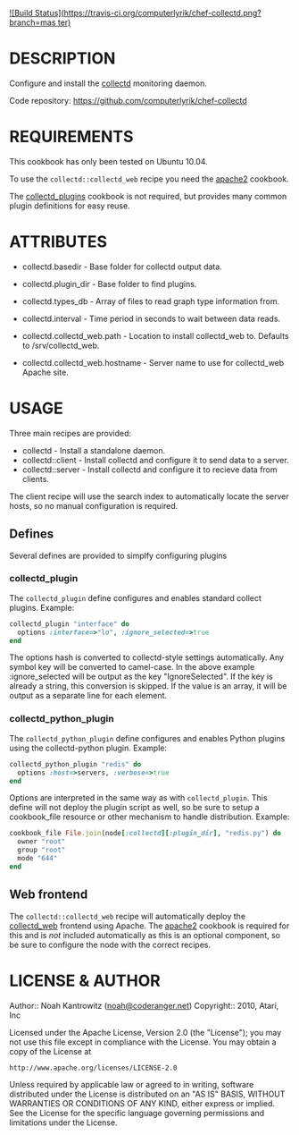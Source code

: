[![Build Status](https://travis-ci.org/computerlyrik/chef-collectd.png?branch=mas
ter)](https://travis-ci.org/computerlyrik/chef-collectd)

# DESCRIPTION #

Configure and install the [collectd](http://collectd.org/) monitoring daemon.

Code repository: https://github.com/computerlyrik/chef-collectd

# REQUIREMENTS #

This cookbook has only been tested on Ubuntu 10.04.

To use the `collectd::collectd_web` recipe you need the [apache2](https://github.com/opscode/cookbooks/tree/master/apache2) cookbook.

The [collectd_plugins](#) cookbook is not required, but provides many common plugin definitions for easy reuse.

# ATTRIBUTES #

* collectd.basedir - Base folder for collectd output data.
* collectd.plugin_dir - Base folder to find plugins.
* collectd.types_db - Array of files to read graph type information from.
* collectd.interval - Time period in seconds to wait between data reads.

* collectd.collectd_web.path - Location to install collectd_web to. Defaults to /srv/collectd_web.
* collectd.collectd_web.hostname - Server name to use for collectd_web Apache site.

# USAGE #

Three main recipes are provided:

* collectd - Install a standalone daemon.
* collectd::client - Install collectd and configure it to send data to a server.
* collectd::server - Install collectd and configure it to recieve data from clients.

The client recipe will use the search index to automatically locate the server hosts, so no manual configuration is required.

## Defines ##

Several defines are provided to simplfy configuring plugins

### collectd_plugin ###

The `collectd_plugin` define configures and enables standard collect plugins. Example:

```ruby
collectd_plugin "interface" do
  options :interface=>"lo", :ignore_selected=>true
end
```

The options hash is converted to collectd-style settings automatically. Any symbol key will be converted to camel-case. In the above example :ignore_selected will be output as the
key "IgnoreSelected". If the key is already a string, this conversion is skipped. If the value is an array, it will be output as a separate line for each element.

### collectd_python_plugin ###

The `collectd_python_plugin` define configures and enables Python plugins using the collectd-python plugin. Example:

```ruby
collectd_python_plugin "redis" do
  options :host=>servers, :verbose=>true
end
```

Options are interpreted in the same way as with `collectd_plugin`. This define will not deploy the plugin script as well, so be sure to setup a cookbook_file resource
or other mechanism to handle distribution. Example:

```ruby
cookbook_file File.join(node[:collectd][:plugin_dir], "redis.py") do
  owner "root"
  group "root"
  mode "644"
end
```

## Web frontend ##

The `collectd::collectd_web` recipe will automatically deploy the [collectd_web](https://github.com/httpdss/collectd-web) frontend using Apache. The 
[apache2](https://github.com/opscode/cookbooks/tree/master/apache2) cookbook is required for this and is *not* included automatically as this is an optional
component, so be sure to configure the node with the correct recipes.

# LICENSE & AUTHOR #

Author:: Noah Kantrowitz (<noah@coderanger.net>)
Copyright:: 2010, Atari, Inc

Licensed under the Apache License, Version 2.0 (the "License");
you may not use this file except in compliance with the License.
You may obtain a copy of the License at

    http://www.apache.org/licenses/LICENSE-2.0

Unless required by applicable law or agreed to in writing, software
distributed under the License is distributed on an "AS IS" BASIS,
WITHOUT WARRANTIES OR CONDITIONS OF ANY KIND, either express or implied.
See the License for the specific language governing permissions and
limitations under the License.
